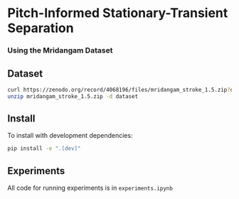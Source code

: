 # Pitch-Informed Stationary-Transient Separation
### Using the Mridangam Dataset

## Dataset
```bash
curl https://zenodo.org/record/4068196/files/mridangam_stroke_1.5.zip?download=1 --output mridangam_stroke_1.5.zip
unzip mridangam_stroke_1.5.zip -d dataset
```


## Install

To install with development dependencies:

```bash
pip install -e ".[dev]"
```

## Experiments

All code for running experiments is in `experiments.ipynb`

